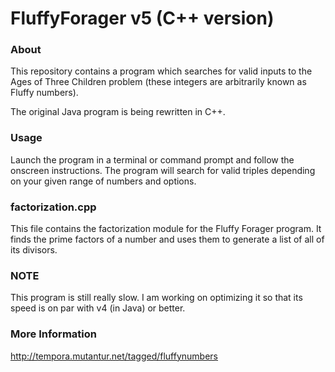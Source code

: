 # FluffyForager v5 (C++ version) #

### About ###

This repository contains a program which searches for valid inputs to the Ages of Three Children problem (these integers are arbitrarily known as Fluffy numbers).

The original Java program is being rewritten in C++.

### Usage ###

Launch the program in a terminal or command prompt and follow the onscreen instructions. The program will search for valid triples depending on your given range of numbers and options.

### factorization.cpp ###

This file contains the factorization module for the Fluffy Forager program. It finds the prime factors of a number and uses them to generate a list of all of its divisors.

### NOTE ###

This program is still really slow. I am working on optimizing it so that its speed is on par with v4 (in Java) or better.

### More Information ###

http://tempora.mutantur.net/tagged/fluffynumbers
